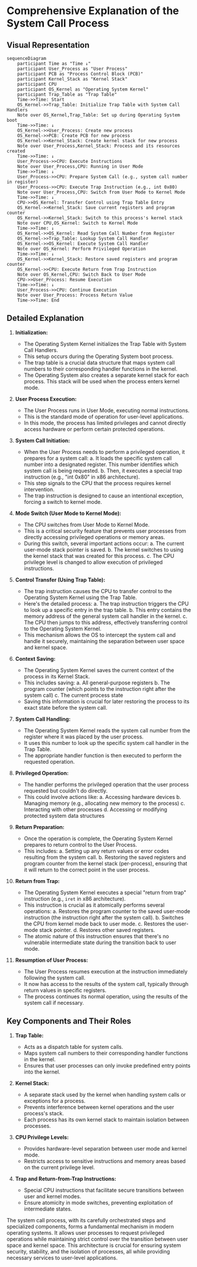 # Comprehensive Explanation of the System Call Process

## Visual Representation

```mermaid
sequenceDiagram
    participant Time as "Time ↓"
    participant User_Process as "User Process"
    participant PCB as "Process Control Block (PCB)"
    participant Kernel_Stack as "Kernel Stack"
    participant CPU
    participant OS_Kernel as "Operating System Kernel"
    participant Trap_Table as "Trap Table"
    Time->>Time: Start
    OS_Kernel->>Trap_Table: Initialize Trap Table with System Call Handlers
    Note over OS_Kernel,Trap_Table: Set up during Operating System boot
    Time->>Time: ↓
    OS_Kernel->>User_Process: Create new process
    OS_Kernel->>PCB: Create PCB for new process
    OS_Kernel->>Kernel_Stack: Create kernel stack for new process
    Note over User_Process,Kernel_Stack: Process and its resources created
    Time->>Time: ↓
    User_Process->>CPU: Execute Instructions
    Note over User_Process,CPU: Running in User Mode
    Time->>Time: ↓
    User_Process->>CPU: Prepare System Call (e.g., system call number in register)
    User_Process->>CPU: Execute Trap Instruction (e.g., int 0x80)
    Note over User_Process,CPU: Switch from User Mode to Kernel Mode
    Time->>Time: ↓
    CPU->>OS_Kernel: Transfer Control using Trap Table Entry
    OS_Kernel->>Kernel_Stack: Save current registers and program counter
    OS_Kernel->>Kernel_Stack: Switch to this process's kernel stack
    Note over CPU,OS_Kernel: Switch to Kernel Mode
    Time->>Time: ↓
    OS_Kernel->>OS_Kernel: Read System Call Number from Register
    OS_Kernel->>Trap_Table: Lookup System Call Handler
    OS_Kernel->>OS_Kernel: Execute System Call Handler
    Note over OS_Kernel: Perform Privileged Operation
    Time->>Time: ↓
    OS_Kernel->>Kernel_Stack: Restore saved registers and program counter
    OS_Kernel->>CPU: Execute Return from Trap Instruction
    Note over OS_Kernel,CPU: Switch Back to User Mode
    CPU->>User_Process: Resume Execution
    Time->>Time: ↓
    User_Process->>CPU: Continue Execution
    Note over User_Process: Process Return Value
    Time->>Time: End
```

## Detailed Explanation

1. **Initialization:**
   - The Operating System Kernel initializes the Trap Table with System Call Handlers.
   - This setup occurs during the Operating System boot process.
   - The trap table is a crucial data structure that maps system call numbers to their corresponding handler functions in the kernel.
   - The Operating System also creates a separate kernel stack for each process. This stack will be used when the process enters kernel mode.

2. **User Process Execution:**
   - The User Process runs in User Mode, executing normal instructions.
   - This is the standard mode of operation for user-level applications.
   - In this mode, the process has limited privileges and cannot directly access hardware or perform certain protected operations.

3. **System Call Initiation:**
   - When the User Process needs to perform a privileged operation, it prepares for a system call:
     a. It loads the specific system call number into a designated register. This number identifies which system call is being requested.
     b. Then, it executes a special trap instruction (e.g., "int 0x80" in x86 architecture).
   - This step signals to the CPU that the process requires kernel intervention.
   - The trap instruction is designed to cause an intentional exception, forcing a switch to kernel mode.

4. **Mode Switch (User Mode to Kernel Mode):**
   - The CPU switches from User Mode to Kernel Mode.
   - This is a critical security feature that prevents user processes from directly accessing privileged operations or memory areas.
   - During this switch, several important actions occur:
     a. The current user-mode stack pointer is saved.
     b. The kernel switches to using the kernel stack that was created for this process.
     c. The CPU privilege level is changed to allow execution of privileged instructions.

5. **Control Transfer (Using Trap Table):**
   - The trap instruction causes the CPU to transfer control to the Operating System Kernel using the Trap Table.
   - Here's the detailed process:
     a. The trap instruction triggers the CPU to look up a specific entry in the trap table.
     b. This entry contains the memory address of the general system call handler in the kernel.
     c. The CPU then jumps to this address, effectively transferring control to the Operating System Kernel.
   - This mechanism allows the OS to intercept the system call and handle it securely, maintaining the separation between user space and kernel space.

6. **Context Saving:**
   - The Operating System Kernel saves the current context of the process in its Kernel Stack.
   - This includes saving:
     a. All general-purpose registers
     b. The program counter (which points to the instruction right after the system call)
     c. The current process state
   - Saving this information is crucial for later restoring the process to its exact state before the system call.

7. **System Call Handling:**
   - The Operating System Kernel reads the system call number from the register where it was placed by the user process.
   - It uses this number to look up the specific system call handler in the Trap Table.
   - The appropriate handler function is then executed to perform the requested operation.

8. **Privileged Operation:**
   - The handler performs the privileged operation that the user process requested but couldn't do directly.
   - This could involve actions like:
     a. Accessing hardware devices
     b. Managing memory (e.g., allocating new memory to the process)
     c. Interacting with other processes
     d. Accessing or modifying protected system data structures

9. **Return Preparation:**
   - Once the operation is complete, the Operating System Kernel prepares to return control to the User Process.
   - This includes:
     a. Setting up any return values or error codes resulting from the system call.
     b. Restoring the saved registers and program counter from the kernel stack (per-process), ensuring that it will return to the correct point in the user process.

10. **Return from Trap:**
    - The Operating System Kernel executes a special "return from trap" instruction (e.g., `iret` in x86 architecture).
    - This instruction is crucial as it atomically performs several operations:
      a. Restores the program counter to the saved user-mode instruction (the instruction right after the system call).
      b. Switches the CPU from kernel mode back to user mode.
      c. Restores the user-mode stack pointer.
      d. Restores other saved registers.
    - The atomic nature of this instruction ensures that there's no vulnerable intermediate state during the transition back to user mode.

11. **Resumption of User Process:**
    - The User Process resumes execution at the instruction immediately following the system call.
    - It now has access to the results of the system call, typically through return values in specific registers.
    - The process continues its normal operation, using the results of the system call if necessary.

## Key Components and Their Roles

1. **Trap Table:**
   - Acts as a dispatch table for system calls.
   - Maps system call numbers to their corresponding handler functions in the kernel.
   - Ensures that user processes can only invoke predefined entry points into the kernel.

2. **Kernel Stack:**
   - A separate stack used by the kernel when handling system calls or exceptions for a process.
   - Prevents interference between kernel operations and the user process's stack.
   - Each process has its own kernel stack to maintain isolation between processes.

4. **CPU Privilege Levels:**
   - Provides hardware-level separation between user mode and kernel mode.
   - Restricts access to sensitive instructions and memory areas based on the current privilege level.

5. **Trap and Return-from-Trap Instructions:**
   - Special CPU instructions that facilitate secure transitions between user and kernel modes.
   - Ensure atomicity in mode switches, preventing exploitation of intermediate states.

The system call process, with its carefully orchestrated steps and specialized components, forms a fundamental mechanism in modern operating systems. It allows user processes to request privileged operations while maintaining strict control over the transition between user space and kernel space. This architecture is crucial for ensuring system security, stability, and the isolation of processes, all while providing necessary services to user-level applications.
